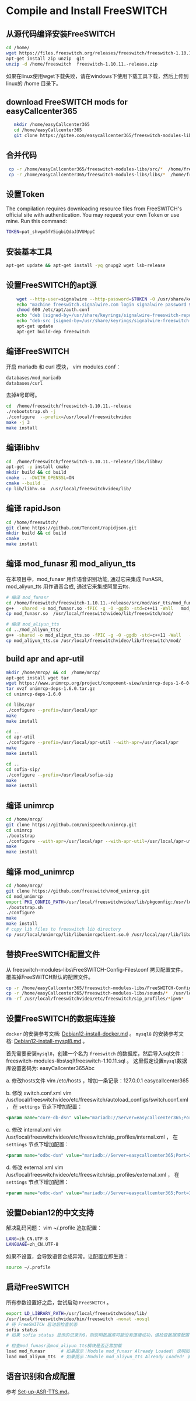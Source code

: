 # Compile and Install FreeSWITCH

## 从源代码编译安装FreeSWITCH

```bash
cd /home/
wget https://files.freeswitch.org/releases/freeswitch/freeswitch-1.10.11.-release.zip 
apt-get install zip unzip  git
unzip -d /home/freeswitch  freeswitch-1.10.11.-release.zip
```

如果在linux使用wget下载失败，请在windows下使用下载工具下载，然后上传到linux的 /home 目录下。

## download FreeSWITCH mods for easyCallcenter365

```bash
   mkdir /home/easyCallcenter365
   cd /home/easyCallcenter365
   git clone https://gitee.com/easycallcenter365/freeswitch-modules-libs.git
```

## 合并代码

```bash
 cp -r /home/easyCallcenter365/freeswitch-modules-libs/src/*  /home/freeswitch/freeswitch-1.10.11.-release/src/
 cp -r /home/easyCallcenter365/freeswitch-modules-libs/libs/*  /home/freeswitch/freeswitch-1.10.11.-release/libs/
```    
 
    	
## 设置Token

The compilation requires downloading resource files from FreeSWITCH's official site with authentication. You may request your own Token or use mine. Run this command:

```bash
TOKEN=pat_shvgo5fY5igbiQdaJ3VUHppC
```

## 安装基本工具

```bash
apt-get update && apt-get install -yq gnupg2 wget lsb-release
```
	
## 设置FreeSWITCH的apt源

```bash
    wget --http-user=signalwire --http-password=$TOKEN -O /usr/share/keyrings/signalwire-freeswitch-repo.gpg https://freeswitch.signalwire.com/repo/deb/debian-release/signalwire-freeswitch-repo.gpg
    echo "machine freeswitch.signalwire.com login signalwire password $TOKEN" > /etc/apt/auth.conf
    chmod 600 /etc/apt/auth.conf
    echo "deb [signed-by=/usr/share/keyrings/signalwire-freeswitch-repo.gpg] https://freeswitch.signalwire.com/repo/deb/debian-release/ `lsb_release -sc` main" > /etc/apt/sources.list.d/freeswitch.list
    echo "deb-src [signed-by=/usr/share/keyrings/signalwire-freeswitch-repo.gpg] https://freeswitch.signalwire.com/repo/deb/debian-release/ `lsb_release -sc` main" >> /etc/apt/sources.list.d/freeswitch.list
    apt-get update
    apt-get build-dep freeswitch
```
		
## 编译FreeSWITCH

开启 mariadb 和 curl 模块， vim modules.conf：
```txt
databases/mod_mariadb 
databases/curl
```
去掉#号即可。

```bash
cd  /home/freeswitch/freeswitch-1.10.11.-release	
./rebootstrap.sh -j
./configure  --prefix=/usr/local/freeswitchvideo  
make -j 3
make install
```

## 编译libhv

```bash
cd  /home/freeswitch/freeswitch-1.10.11.-release/libs/libhv/
apt-get -y install cmake
mkdir build && cd build
cmake .. -DWITH_OPENSSL=ON
cmake --build .
cp lib/libhv.so  /usr/local/freeswitchvideo/lib/
```

## 编译 rapidJson

```bash
cd /home/freeswitch/
git clone https://github.com/Tencent/rapidjson.git
mkdir build && cd build
cmake ..
make install
```

## 编译 mod_funasr 和 mod_aliyun_tts

在本项目中，mod_funasr 用作语音识别功能, 通过它来集成 FunASR。 mod_aliyun_tts 用作语音合成, 通过它来集成阿里云tts.

```bash
# 编译 mod_funasr
cd /home/freeswitch/freeswitch-1.10.11.-release/src/mod/asr_tts/mod_funasr
g++  -shared -o mod_funasr.so -fPIC -g -O -ggdb -std=c++11 -Wall   mod_funasr.cpp  -I../../../../libs/libhv/build/include/hv/   -I../../../../libs/libteletone/src/   -I../../../../src/include/   -lpthread  -L/usr/local/freeswitchvideo/lib/  -lhv -lfreeswitch
cp mod_funasr.so  /usr/local/freeswitchvideo/lib/freeswitch/mod/

# 编译 mod_aliyun_tts
cd ../mod_aliyun_tts/
g++ -shared -o mod_aliyun_tts.so -fPIC -g -O -ggdb -std=c++11 -Wall   -I../../../../libs/libhv/include/hv/   -I../../../../libs/cpputils/ -I../../../../src/include/   -I../../../../libs/libteletone/src/   mod_aliyun_tts.cpp    -L/usr/local/freeswitchvideo/lib/  -lfreeswitch   -L/usr/local/lib/  -lhv    -lcurl  -lpthread   -lssl -lcrypto
cp mod_aliyun_tts.so /usr/local/freeswitchvideo/lib/freeswitch/mod/
```


## build apr and apr-util

```bash
mkdir /home/mrcp/ && cd  /home/mrcp/
apt-get install wget tar
wget https://www.unimrcp.org/project/component-view/unimrcp-deps-1-6-0-tar-gz/download -O unimrcp-deps-1.6.0.tar.gz
tar xvzf unimrcp-deps-1.6.0.tar.gz
cd unimrcp-deps-1.6.0

cd libs/apr
./configure --prefix=/usr/local/apr
make
make install 

cd ..
cd apr-util
./configure --prefix=/usr/local/apr-util --with-apr=/usr/local/apr
make
make install

cd ..
cd sofia-sip/
./configure --prefix=/usr/local/sofia-sip
make 
make install
```

## 编译 unimrcp

```bash
cd /home/mrcp/
git clone https://github.com/unispeech/unimrcp.git
cd unimrcp
./bootstrap
./configure --with-apr=/usr/local/apr --with-apr-util=/usr/local/apr-util  --with-sofia-sip=/usr/local/sofia-sip
make
make install
```

## 编译 mod_unimrcp

```bash
cd /home/mrcp/
git clone https://github.com/freeswitch/mod_unimrcp.git
cd mod_unimrcp
export PKG_CONFIG_PATH=/usr/local/freeswitchvideo/lib/pkgconfig:/usr/local/unimrcp/lib/pkgconfig
./bootstrap.sh
./configure
make
make install
# copy lib files to freeswitch lib directory
cp /usr/local/unimrcp/lib/libunimrcpclient.so.0 /usr/local/apr/lib/libapr-1.so.0  /usr/local/apr-util/lib/libaprutil-1.so.0  /usr/local/freeswitchvideo/lib/
```

## 替换FreeSWITCH配置文件

  从 freeswitch-modules-libs\FreeSWITCH-Config-Files\conf 拷贝配置文件，覆盖掉FreeSWITCH默认的配置文件。
  
```bash
cp -r /home/easyCallcenter365/freeswitch-modules-libs/FreeSWITCH-Config-Files/conf/*  /usr/local/freeswitchvideo/etc/freeswitch/
cp -r /home/easyCallcenter365/freeswitch-modules-libs/sounds/*  /usr/local/freeswitchvideo/share/freeswitch/sounds/
rm -rf /usr/local/freeswitchvideo/etc/freeswitch/sip_profiles/*ipv6*
```

## 设置FreeSWITCH的数据库连接

`docker` 的安装参考文档: [Debian12-install-docker.md](Debian12-install-docker.md) 。
`mysql8` 的安装参考文档: [Debian12-install-mysql8.md](Debian12-install-mysql8.md) 。

首先需要安装`mysql8`，创建一个名为 `freeswitch` 的数据库，然后导入sql文件： freeswitch-modules-libs\sql\freeswitch-1.10.11.sql 。
这里假定设置`mysql`数据库设置密码为: easyCallcenter365Abc

a. 修改hosts文件
   vim /etc/hosts ，增加一条记录：127.0.0.1    easycallcenter365

b. 修改 switch.conf.xml
vim /usr/local/freeswitchvideo/etc/freeswitch/autoload_configs/switch.conf.xml ， 在 `settings` 节点下增加配置：
```xml
<param name="core-db-dsn" value="mariadb://Server=easycallcenter365;Port=3306;Database=freeswitch;Uid=root;Pwd=easyCallcenter365Abc;" />
```

c. 修改 internal.xml
vim /usr/local/freeswitchvideo/etc/freeswitch/sip_profiles/internal.xml ， 在 `settings` 节点下增加配置：
```xml
<param name="odbc-dsn" value="mariadb://Server=easycallcenter365;Port=3306;Database=freeswitch;Uid=root;Pwd=easyCallcenter365Abc;" />
```

d. 修改 external.xml
vim /usr/local/freeswitchvideo/etc/freeswitch/sip_profiles/external.xml ， 在 `settings` 节点下增加配置：
```xml
<param name="odbc-dsn" value="mariadb://Server=easycallcenter365;Port=3306;Database=freeswitch;Uid=root;Pwd=easyCallcenter365Abc;" />
```

## 设置Debian12的中文支持

解决乱码问题： vim ~/.profile  追加配置：

```bash
LANG=zh_CN.UTF-8
LANGUAGE=zh_CN.UTF-8    
```	

如果不设置，会导致语音合成异常。让配置立即生效：

```bash
source ~/.profile
```	

## 启动FreeSWITCH

所有参数设置好之后，尝试启动 `FreeSWITCH` 。
```bash
export LD_LIBRARY_PATH=/usr/local/freeswitchvideo/lib/
/usr/local/freeswitchvideo/bin/freeswitch -nonat -nosql
# 待 FreeSWITCH 启动后检查状态
sofia status
# 如果 sofia status 显示的记录为0，则说明数据库可能没有连接成功，请检查数据库配置

# 检查mod_funasr及mod_aliyun_tts模块是否正常加载
load mod_funasr      # 如果提示：Module mod_funasr Already Loaded! 说明加载成功
load mod_aliyun_tts  # 如果提示：Module mod_aliyun_tts Already Loaded! 说明加载成功
```

## 语音识别和合成配置

参考 [Set-up-ASR-TTS.md](Set-up-ASR-TTS.md)。






